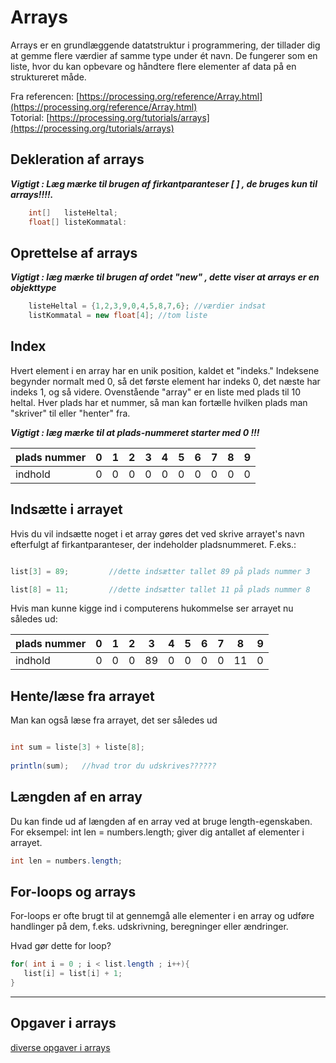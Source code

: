 # Arrays

Arrays er en grundlæggende datatstruktur i programmering, der tillader dig at gemme flere værdier af samme type under ét navn. 
De fungerer som en liste, hvor du kan opbevare og håndtere flere elementer af data på en struktureret måde.

Fra referencen: [https://processing.org/reference/Array.html](https://processing.org/reference/Array.html)    
Totorial: [https://processing.org/tutorials/arrays](https://processing.org/tutorials/arrays)   

## Dekleration af arrays 

***Vigtigt : Læg mærke til brugen af firkantparanteser [ ] , de bruges kun til arrays!!!!.*** 

```java
    int[]   listeHeltal;
    float[] listeKommatal:
```

## Oprettelse af arrays

***Vigtigt : læg mærke til brugen af ordet "new" , dette viser at arrays er en objekttype***

```java
    listeHeltal = {1,2,3,9,0,4,5,8,7,6}; //værdier indsat
    listKommatal = new float[4]; //tom liste
```

## Index

Hvert element i en array har en unik position, kaldet et "indeks." Indeksene begynder normalt med 0, så det første element har indeks 0, det næste har indeks 1, og så videre.
Ovenstående "array" er en liste med plads til 10 heltal. Hver plads har et nummer, så man kan fortælle hvilken plads man "skriver" til eller "henter" fra.

***Vigtigt : læg mærke til at plads-nummeret starter med 0 !!!***

| plads nummer   |  0     | 1      | 2      | 3      | 4      | 5      | 6     | 7     | 8     | 9      |
| -------------- | ------ | ------ | ------ | ------ | ------ | ------ | ----- | ----- | ----- | ------ |
| indhold        |  0     | 0      | 0      | 0      | 0      | 0      | 0     | 0     | 0     | 0      |

## Indsætte i arrayet

Hvis du vil indsætte noget i et array gøres det ved skrive arrayet's navn efterfulgt af firkantparanteser, der indeholder pladsnummeret.
F.eks.:

```java

list[3] = 89;         //dette indsætter tallet 89 på plads nummer 3

list[8] = 11;         //dette indsætter tallet 11 på plads nummer 8

```
Hvis man kunne kigge ind i computerens hukommelse ser arrayet nu således ud:

| plads nummer   |  0     | 1      | 2      | 3      | 4      | 5      | 6     | 7     | 8     | 9      |
| -------------- | ------ | ------ | ------ | ------ | ------ | ------ | ----- | ----- | ----- | ------ |
| indhold        |  0     | 0      | 0      | 89     | 0      | 0      | 0     | 0     | 11    | 0      |


## Hente/læse fra arrayet

Man kan også læse fra arrayet, det ser således ud

```java

int sum = liste[3] + liste[8];  
                                
println(sum);   //hvad tror du udskrives??????

```

## Længden af en array
Du kan finde ud af længden af en array ved at bruge length-egenskaben. For eksempel: int len = numbers.length; giver dig antallet af elementer i arrayet.

```java
int len = numbers.length;
```

## For-loops og arrays
For-loops er ofte brugt til at gennemgå alle elementer i en array og udføre handlinger på dem, f.eks. udskrivning, beregninger eller ændringer.

Hvad gør dette for loop?

```java
for( int i = 0 ; i < list.length ; i++){
   list[i] = list[i] + 1; 
}
```
------------------------------------------------------------------

## Opgaver i arrays

[diverse opgaver i arrays](opgaver_arrays1.md)